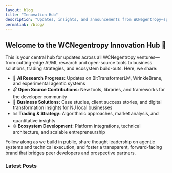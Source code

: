 ```yaml
---
layout: blog
title: "Innovation Hub"
description: "Updates, insights, and announcements from WCNegentropy—spanning AI research, open-source tools, business solutions, and ecosystem development."
permalink: /blog/
---
```


<div class="mb-12 p-6 bg-gradient-to-br from-brand-50 to-violet-50 dark:from-brand-950/20 dark:to-violet-950/20 rounded-2xl border border-brand-200 dark:border-brand-800 transition-all duration-300">
  <h2 class="text-2xl font-bold mb-4 text-slate-900 dark:text-slate-100">Welcome to the WCNegentropy Innovation Hub 🚀</h2>
  <p class="text-slate-700 dark:text-slate-300 leading-relaxed mb-4">
    This is your central hub for updates across all WCNegentropy ventures—from cutting-edge AI/ML research and open-source tools to business solutions, trading strategies, and ecosystem build-outs. Here, we share:
  </p>
  <ul class="space-y-2 text-slate-700 dark:text-slate-300 mb-4">
    <li class="flex gap-3">
      <span class="text-brand-600 flex-shrink-0">🧠</span>
      <span><strong>AI Research Progress:</strong> Updates on BitTransformerLM, WrinkleBrane, and experimental agentic systems</span>
    </li>
    <li class="flex gap-3">
      <span class="text-brand-600 flex-shrink-0">🔓</span>
      <span><strong>Open Source Contributions:</strong> New tools, libraries, and frameworks for the developer community</span>
    </li>
    <li class="flex gap-3">
      <span class="text-brand-600 flex-shrink-0">💼</span>
      <span><strong>Business Solutions:</strong> Case studies, client success stories, and digital transformation insights for NJ local businesses</span>
    </li>
    <li class="flex gap-3">
      <span class="text-brand-600 flex-shrink-0">📊</span>
      <span><strong>Trading & Strategy:</strong> Algorithmic approaches, market analysis, and quantitative insights</span>
    </li>
    <li class="flex gap-3">
      <span class="text-brand-600 flex-shrink-0">🌐</span>
      <span><strong>Ecosystem Development:</strong> Platform integrations, technical architecture, and scalable entrepreneurship</span>
    </li>
  </ul>
  <p class="text-slate-700 dark:text-slate-300 leading-relaxed">
    Follow along as we build in public, share thought leadership on agentic systems and technical execution, and foster a transparent, forward-facing brand that bridges peer developers and prospective partners.
  </p>
</div>

<div class="mb-8">
  <h3 class="text-2xl font-bold mb-6">Latest Posts</h3>
</div>
